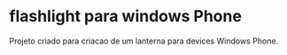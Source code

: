 # flashlight para windows Phone

Projeto criado para criacao de um lanterna para devices Windows Phone. 
